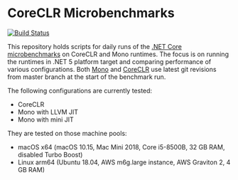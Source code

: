 # CoreCLR Microbenchmarks

[![Build Status](https://filipnavara.visualstudio.com/mono-performance/_apis/build/status/filipnavara.mono-performance?branchName=master)](https://filipnavara.visualstudio.com/mono-performance/_build/latest?definitionId=4&branchName=master)

This repository holds scripts for daily runs of the [.NET Core microbenchmarks](https://github.com/dotnet/performance)
on CoreCLR and Mono runtimes. The focus is on running the runtimes in .NET 5 platform target and comparing performance
of various configurations. Both [Mono](https://github.com/mono/mono/) and [CoreCLR](https://github.com/dotnet/coreclr)
use latest git revisions from master branch at the start of the benchmark run.

The following configurations are currently tested:
- CoreCLR
- Mono with LLVM JIT
- Mono with mini JIT

They are tested on those machine pools:
- macOS x64 (macOS 10.15, Mac Mini 2018, Core i5-8500B, 32 GB RAM, disabled Turbo Boost)
- Linux arm64 (Ubuntu 18.04, AWS m6g.large instance, AWS Graviton 2, 4 GB RAM)
